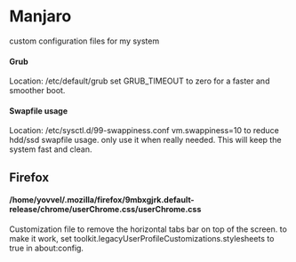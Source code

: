 # Manjaro
custom configuration files for my system

#### Grub
Location: /etc/default/grub
set GRUB_TIMEOUT to zero for a faster and smoother boot.

#### Swapfile usage
Location: /etc/sysctl.d/99-swappiness.conf
vm.swappiness=10 to reduce hdd/ssd swapfile usage. only use it when really needed. This will keep the system fast and clean.



## Firefox

#### /home/yovvel/.mozilla/firefox/9mbxgjrk.default-release/chrome/userChrome.css/userChrome.css
Customization file to remove the horizontal tabs bar on top of the screen.
to make it work, set toolkit.legacyUserProfileCustomizations.stylesheets to true in about:config.
